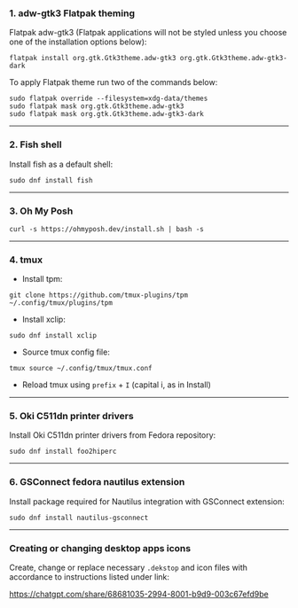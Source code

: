 ### **1. adw-gtk3 Flatpak theming**

Flatpak adw-gtk3 (Flatpak applications will not be styled unless you choose one of the installation options below):

```	
flatpak install org.gtk.Gtk3theme.adw-gtk3 org.gtk.Gtk3theme.adw-gtk3-dark
```

To apply Flatpak theme run two of the commands below:

```
sudo flatpak override --filesystem=xdg-data/themes
sudo flatpak mask org.gtk.Gtk3theme.adw-gtk3
sudo flatpak mask org.gtk.Gtk3theme.adw-gtk3-dark
```

---

### **2. Fish shell**

Install fish as a default shell:

```
sudo dnf install fish
```	

---

### **3. Oh My Posh**

```
curl -s https://ohmyposh.dev/install.sh | bash -s
```

---

### **4. tmux**

- Install tpm:

```
git clone https://github.com/tmux-plugins/tpm ~/.config/tmux/plugins/tpm
```
	
- Install xclip:
 
```
sudo dnf install xclip
```

- Source tmux config file:
  
```
tmux source ~/.config/tmux/tmux.conf
```
	
- Reload tmux using `prefix` + `I` (capital i, as in Install)

---

### **5. Oki C511dn printer drivers**

Install Oki C511dn printer drivers from Fedora repository:
```
sudo dnf install foo2hiperc
```

---

### **6. GSConnect fedora nautilus extension**

Install package required for Nautilus integration with GSConnect extension:

```
sudo dnf install nautilus-gsconnect
```

---

### **Creating or changing desktop apps icons**

Create, change or replace necessary `.dekstop` and icon files with accordance to instructions listed under link:

https://chatgpt.com/share/68681035-2994-8001-b9d9-003c67efd9be